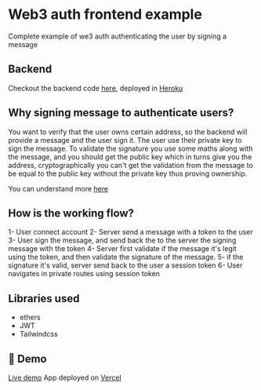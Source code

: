# Web3 auth frontend example
Complete example of we3 auth authenticating the user by signing a message 

## Backend
Checkout the backend code [here](), deployed in [Heroku](https://dashboard.heroku.com/login)

## Why signing message to authenticate users?
You want to verify that the user owns certain address, so the backend will provide a message and the user sign it. The user use their private key to sign the message. 
To validate the signature you use some maths along with the message, and you should get the public key which in turns give you the address, cryptographically you can't get the validation from the message to be equal to the public key without the private key thus proving ownership.

You can understand more [here](https://medium.com/mycrypto/the-magic-of-digital-signatures-on-ethereum-98fe184dc9c7)

## How is the working flow?
1- User connect account
2- Server send a message with a token to the user
3- User sign the message, and send back the to the server the signing message with the token
4- Server first validate if the message it's legit using the token, and then validate the signature of the message. 
5- if the signature it's valid, server send back to the user a session token
6- User navigates in private routes using session token 

## Libraries used
- ethers
- JWT
- Tailwindcss 
## 🤖 Demo

[Live demo](https://web3-auth-example.vercel.app/)
App deployed on [Vercel](https://vercel.com/)